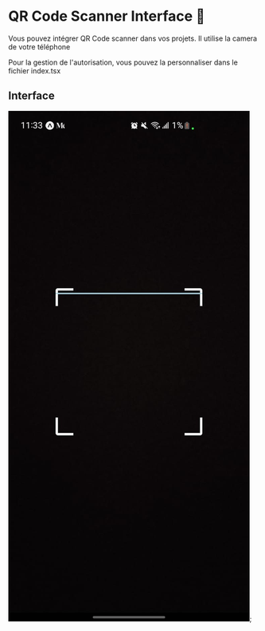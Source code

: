 # QR Code Scanner Interface 🚀

Vous pouvez intégrer QR Code scanner dans vos projets.
Il utilise la camera de votre téléphone

Pour la gestion de l'autorisation, vous pouvez la personnaliser dans le fichier index.tsx
## Interface

![QRCode Scanner Demo](./assets/images/qrcode.jpeg);

